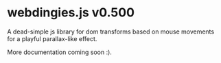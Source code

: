 # webdingies.js v0.500 

A dead-simple js library for dom transforms based on mouse movements for a playful parallax-like effect.

More documentation coming soon :).

